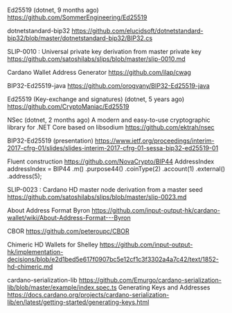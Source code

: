 Ed25519 (dotnet, 9 months ago)
https://github.com/SommerEngineering/Ed25519

dotnetstandard-bip32
https://github.com/elucidsoft/dotnetstandard-bip32/blob/master/dotnetstandard-bip32/BIP32.cs

SLIP-0010 : Universal private key derivation from master private key
https://github.com/satoshilabs/slips/blob/master/slip-0010.md

Cardano Wallet Address Generator
https://github.com/ilap/cwag

BIP32-Ed25519-java
https://github.com/orogvany/BIP32-Ed25519-java

Ed25519 (Key-exchange and signatures) (dotnet, 5 years ago) 
https://github.com/CryptoManiac/Ed25519

NSec (dotnet, 2 months ago)
A modern and easy-to-use cryptographic library for .NET Core based on libsodium
https://github.com/ektrah/nsec

BIP32-Ed25519 (presentation)
https://www.ietf.org/proceedings/interim-2017-cfrg-01/slides/slides-interim-2017-cfrg-01-sessa-bip32-ed25519-01

Fluent construction
https://github.com/NovaCrypto/BIP44
AddressIndex addressIndex = BIP44
                                .m()
                                .purpose44()
                                .coinType(2)
                                .account(1)
                                .external()
                                .address(5);

SLIP-0023 : Cardano HD master node derivation from a master seed
https://github.com/satoshilabs/slips/blob/master/slip-0023.md

About Address Format Byron
https://github.com/input-output-hk/cardano-wallet/wiki/About-Address-Format---Byron

CBOR
https://github.com/peteroupc/CBOR

Chimeric HD Wallets for Shelley
https://github.com/input-output-hk/implementation-decisions/blob/e2d1bed5e617f0907bc5e12cf1c3f3302a4a7c42/text/1852-hd-chimeric.md

cardano-serialization-lib
https://github.com/Emurgo/cardano-serialization-lib/blob/master/example/index.spec.ts
Generating Keys and Addresses
https://docs.cardano.org/projects/cardano-serialization-lib/en/latest/getting-started/generating-keys.html
